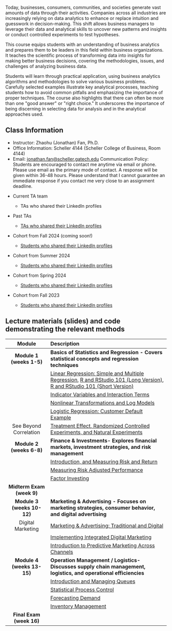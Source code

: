 Today, businesses, consumers, communities, and societies generate vast amounts of data through their activities. Companies across all industries are increasingly relying on data analytics to enhance or replace intuition and guesswork in decision-making. This shift allows business managers to leverage their data and analytical skills to uncover new patterns and insights or conduct controlled experiments to test hypotheses.

This course equips students with an understanding of business analytics and prepares them to be leaders in this field within business organizations. It teaches the scientific process of transforming data into insights for making better business decisions, covering the methodologies, issues, and challenges of analyzing business data.

Students will learn through practical application, using business analytics algorithms and methodologies to solve various business problems. Carefully selected examples illustrate key analytical processes, teaching students how to avoid common pitfalls and emphasizing the importance of proper techniques. The course also highlights that there can often be more than one "good answer" or "right choice." It underscores the importance of being discerning in selecting data for analysis and in the analytical approaches used.



## Class Information
* Instructor: Zhaohu (Jonathan) Fan, Ph.D.
* Office Information: Scheller 4144 (Scheller College of Business, Room 4144) 
* Email: jonathan.fan@scheller.gatech.edu
Communication Policy: Students are encouraged to contact me anytime via email or phone. Please use email as the primary mode of contact.  A response will be given within 36-48 hours.  Please understand that I cannot guarantee an immediate response if you contact me very close to an assignment deadline. 

 - Current TA team
    * TAs who shared their LinkedIn profiles
 - Past TAs
    * [TAs who shared their LinkedIn profiles](TA-list-Past.html)
     
 - Cohort from Fall 2024 (coming soon!)
    * [Students who shared their LinkedIn profiles](list-24-Fall.html)
 - Cohort from Summer 2024
    * [Students who shared their LinkedIn profiles](list-24-Summer.html)
 - Cohort from Spring 2024
    * [Students who shared their LinkedIn profiles](list-24-Spring.html)
 - Cohort from Fall 2023
    * [Students who shared their LinkedIn profiles](list-23-Fall.html)


<!--- Digital Marketing  --->
<!---  https://sites.google.com/view/boyaxu/research?authuser=0 --->
<!--- Digital Marketing --->


  

## Lecture materials (slides) and code demonstrating the relevant methods

| Module                                                               |                   Description                                                         |
|:-------------------------------------------------------------------------------------------------------------------:|:--------------------------------------------------------------------|
| **Module 1 (weeks 1-5)**         |      **Basics of Statistics and Regression - Covers statistical concepts and regression techniques**    |
|                    | 	 [Linear Regression: Simple and Multiple Regression](Data-Analytics-in-Business-(8-22-24).pdf), [R and RStudio 101 (Long Version)](MGT6203-IntroR-IntroMarkdown.html), [R and RStudio 101 (Short Version)](MGT-6203-Intro-R-RStudio-1.html)|
|                     |    [Indicator Variables and Interaction Terms](Data-Analytics-in-Business-(8-29-24).pdf)
|                           |	    [Nonlinear Transformations and Log Models](Week3.pdf)   |
|                     	|	[Logistic Regression: Customer Default Example](Week4.pdf) |
|  See Beyond Correlation                |	  [Treatment Effect, Randomized Controlled Experiments, and Natural Experiments](Week5.pdf)|
| **Module 2 (weeks 6-8)**         |    **Finance & Investments- Explores financial markets, investment strategies, and risk management**      |
|                        |  [Introduction, and Measuring Risk and Return](Week6.pdf)
|                        | [Measuring Risk Adjusted Performance](Week7.pdf)
|          |  [Factor Investing](Week8.pdf)|  
| **Midterm Exam (week 9)**                 
| **Module 3 (weeks 10-12)**         |       **Marketing & Advertising - Focuses on marketing strategies, consumer behavior, and digital advertising**   |
| Digital Marketing                     |  [Marketing & Advertising: Traditional and Digital](Week9.pdf) |
|                    |[Implementing Integrated Digital Marketing](Week10.pdf)|
|                       |  [Introduction to Predictive Marketing Across Channels](Week11.pdf)|
| **Module 4 (weeks 13-15)**          | **Operation Management / Logistics- Discusses supply chain management, logistics, and operational efficiencies**          |        
|                    | [Introduction and Managing Queues](Week12.pdf)|
 |  |  [Statistical Process Control](Week13.pdf) |
 |     |[Forecasting Demand](Week14.pdf)|
  |    |[Inventory Management](Week15.pdf)|
  | **Final Exam (week 16)**          |
